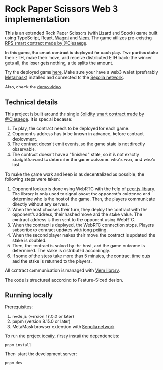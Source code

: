 # Rock Paper Scissors Web 3 implementation

This is an extended Rock Paper Scissors (with Lizard and Spock) game built using TypeScript, React, [Wagmi](https://wagmi.sh/) and [Viem](https://viem.sh/). 
The game utilizes pre-existing [RPS smart contract made by @Clesaege](https://github.com/clesaege/RPS/blob/master/RPS.sol). 

In this game, the smart contract is deployed for each play. Two parties stake their ETH, make their move, and receive distributed ETH back: the winner gets all, the loser gets nothing, a tie splits the amount.

Try the deployed game [here](https://rps-web3.vercel.app/). Make sure your have a web3 wallet (preferably [Metamask](https://metamask.io/)) installed and connected to the [Sepolia network](https://moralis.io/how-to-add-the-sepolia-network-to-metamask-full-guide/).

Also, check the [demo video](https://drive.google.com/file/d/1qroCJFNaipwjnzd3JF-rL4al0BDj1H_C/view?usp=sharing).

## Technical details

This project is built around the single [Solidity smart contract made by @Clesaege](https://github.com/clesaege/RPS/blob/master/RPS.sol). It is special because:
1. To play, the contract needs to be deployed for each game.
2. Opponent's address has to be known in advance, before contract deployment.
3. The contract doesn't emit events, so the game state is not directly observable.
4. The contract doesn't have a "finished" state, so it is not exactly straightforward to determine the game outcome: who's won, and who's lost.

To make the game work and keep is as decentralized as possible, the following steps were taken:
1. Opponent lookup is done using WebRTC with the help of [peer.js library](https://peerjs.com/). The library is only used to signal about the opponent's existence and determine who is the host of the game. Then, the players communicate directly without any servers. 
2. When the host chooses their turn, they deploy the contract with the opponent's address, their hashed move and the stake value. The contract address is then sent to the opponent using WebRTC.
3. When the contract is deployed, the WebRTC connection stops. Players subscribe to contract updates with long polling.
4. When the second player makes their move, the contract is updated, the stake is doubled.
5. Then, the contract is solved by the host, and the game outcome is determined. The stake is distributed accordingly.
6. If some of the steps take more than 5 minutes, the contract time outs and the stake is returned to the players.

All contract communication is managed with [Viem library](https://viem.sh/).

The code is structured according to [Feature-Sliced design](https://feature-sliced.design/).

## Running locally

Prerequisites:  
1. node.js (version 18.0.0 or later)
2. pnpm (version 8.15.0 or later)
3. MetaMask browser extension with [Sepolia network](https://moralis.io/how-to-add-the-sepolia-network-to-metamask-full-guide/)

To run the project locally, firstly install the dependencies:

```bash
pnpm install
```

Then, start the development server:

```bash
pnpm dev
```
